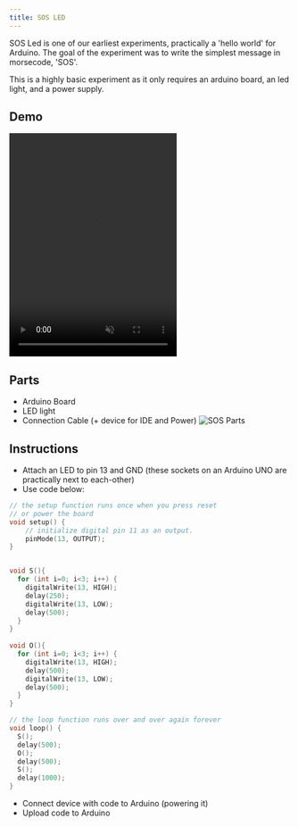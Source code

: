 ```yaml
---
title: SOS LED
---
```


SOS Led is one of our earliest experiments, practically a 'hello world' for Arduino. The goal of the experiment was to write the simplest message in morsecode, 'SOS'.

This is a highly basic experiment as it only requires an arduino board, an led light, and a power supply.


## Demo

<video width="300" height="400" controls muted>
<source src="/videos/demo-sos.mov" type="video/mp4"/>
</video>

## Parts
- Arduino Board
- LED light
- Connection Cable (+ device for IDE and Power)
![SOS Parts](/images/parts-sos.jpg)

## Instructions
- Attach an LED to pin 13 and GND (these sockets on an Arduino UNO are practically next to each-other)
- Use code below:
```c
// the setup function runs once when you press reset
// or power the board
void setup() {
    // initialize digital pin 11 as an output.
    pinMode(13, OUTPUT);
}


void S(){
  for (int i=0; i<3; i++) {
    digitalWrite(13, HIGH);
    delay(250);
    digitalWrite(13, LOW);
    delay(500);
  }
}
 
void O(){
  for (int i=0; i<3; i++) {
    digitalWrite(13, HIGH);
    delay(500);
    digitalWrite(13, LOW);
    delay(500);
  }
}

// the loop function runs over and over again forever
void loop() {
  S();
  delay(500);
  O();
  delay(500);
  S();
  delay(1000);
}
```

- Connect device with code to Arduino (powering it)
- Upload code to Arduino 